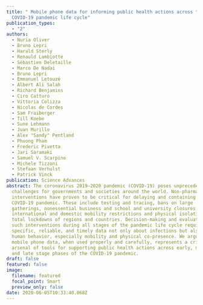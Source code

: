 ```yaml
---
title: " Mobile phone data for informing public health actions across the
  COVID-19 pandemic life cycle"
publication_types:
  - "2"
authors:
  - Nuria Oliver
  - Bruno Lepri
  - Harald Sterly
  - Renauld Lambiotte
  - Sébastien Deletaille
  - Marco De Nadai
  - Bruno Lepri
  - Emmanuel Letouzé
  - Albert Ali Salah
  - Richard Benjamins
  - Ciro Catturo
  - Vittoria Colizza
  - Nicolas de Cordes
  - Sam Fraiberger
  - Till Koebe
  - Sune Lehmann
  - Juan Murillo
  - Alex "Sandy" Pentland
  - Phuong Pham
  - Frederic Pivetta
  - Jari Saramaki
  - Samuel V. Scarpino
  - Michele Tizzoni
  - Stefaan Verhulst
  - Patrick Vinck
publication: Science Advances
abstract: The coronavirus 2019–2020 pandemic (COVID-19) poses unprecedented
  challenges for governments and societies around the world. Non-pharmaceutical
  interventions have proven to be critical for delaying and containing the
  COVID-19 pandemic. These include testing and tracing, bans on large
  gatherings, nonessential business and school and university closures,
  international and domestic mobility restrictions and physical isolation, and
  total lockdowns of regions and countries. Decision-making and evaluation or
  such interventions during all stages of the pandemic life cycle require
  specific, reliable, and timely data not only about infections but also about
  human behavior, especially mobility and physical co-presence. We argue that
  mobile phone data, when used properly and carefully, represents a critical
  arsenal of tools for supporting public health actions across early, middle,
  and late stage phases of the COVID-19 pandemic.
draft: false
featured: false
image:
  filename: featured
  focal_point: Smart
  preview_only: false
date: 2020-06-05T10:33:40.068Z
---
```

